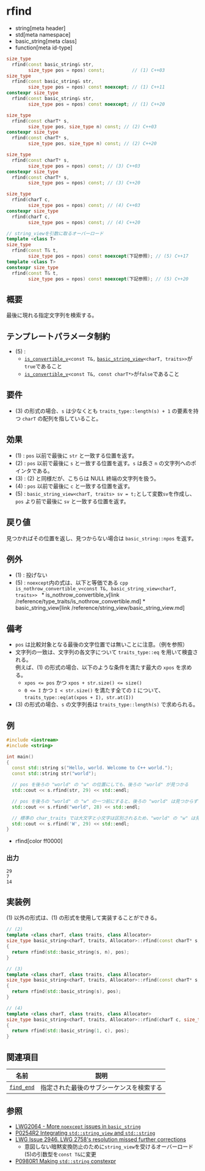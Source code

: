 # rfind
* string[meta header]
* std[meta namespace]
* basic_string[meta class]
* function[meta id-type]

```cpp
size_type
  rfind(const basic_string& str,
        size_type pos = npos) const;          // (1) C++03
size_type
  rfind(const basic_string& str,
        size_type pos = npos) const noexcept; // (1) C++11
constexpr size_type
  rfind(const basic_string& str,
        size_type pos = npos) const noexcept; // (1) C++20

size_type
  rfind(const charT* s,
        size_type pos, size_type n) const; // (2) C++03
constexpr size_type
  rfind(const charT* s,
        size_type pos, size_type n) const; // (2) C++20

size_type
  rfind(const charT* s,
        size_type pos = npos) const; // (3) C++03
constexpr size_type
  rfind(const charT* s,
        size_type pos = npos) const; // (3) C++20

size_type
  rfind(charT c,
        size_type pos = npos) const; // (4) C++03
constexpr size_type
  rfind(charT c,
        size_type pos = npos) const; // (4) C++20

// string_viewを引数に取るオーバーロード
template <class T>
size_type
  rfind(const T& t,
        size_type pos = npos) const noexcept(下記参照); // (5) C++17
template <class T>
constexpr size_type
  rfind(const T& t,
        size_type pos = npos) const noexcept(下記参照); // (5) C++20
```

## 概要
最後に現れる指定文字列を検索する。

## テンプレートパラメータ制約
- (5) :
    - [`is_convertible_v`](/reference/type_traits/is_convertible.md)`<const T&,` [`basic_string_view`](/reference/string_view/basic_string_view.md)`<charT, traits>>`が`true`であること
    - [`is_convertible_v`](/reference/type_traits/is_convertible.md)`<const T&, const charT*>`が`false`であること

## 要件
- (3) の形式の場合、`s` は少なくとも `traits_type::length(s) + 1` の要素を持つ `charT` の配列を指していること。


## 効果
- (1) : `pos` 以前で最後に `str` と一致する位置を返す。
- (2) : `pos` 以前で最後に `s` と一致する位置を返す。`s` は長さ `n` の文字列へのポインタである。
- (3) : (2) と同様だが、こちらは NULL 終端の文字列を扱う。
- (4) : `pos` 以前で最後に `c` と一致する位置を返す。
- (5) : `basic_string_view<charT, traits> sv = t;`として変数`sv`を作成し、`pos` より前で最後に `sv` と一致する位置を返す。


## 戻り値
見つかればその位置を返し、見つからない場合は `basic_string::npos` を返す。


## 例外
- (1) : 投げない
- (5) : `noexcept`内の式は、以下と等価である
        ```cpp
        is_nothrow_convertible_v<const T&, basic_string_view<charT, traits>>
        ```
        * is_nothrow_convertible_v[link /reference/type_traits/is_nothrow_convertible.md]
        * basic_string_view[link /reference/string_view/basic_string_view.md]


## 備考
- `pos` は比較対象となる最後の文字位置では無いことに注意。（例を参照）
- 文字列の一致は、文字列の各文字について `traits_type::eq` を用いて検査される。  
	例えば、(1) の形式の場合、以下のような条件を満たす最大の `xpos` を求める。
	* `xpos <= pos` かつ `xpos + str.size() <= size()`
	* `0 <= I` かつ `I < str.size()` を満たす全ての `I` について、`traits_type::eq(at(xpos + I), str.at(I))`
- (3) の形式の場合、`s` の文字列長は `traits_type::length(s)` で求められる。


## 例
```cpp example
#include <iostream>
#include <string>

int main()
{
  const std::string s("Hello, world. Welcome to C++ world.");
  const std::string str("world");

  // pos を後ろの "world" の "w" の位置にしても、後ろの "world" が見つかる
  std::cout << s.rfind(str, 29) << std::endl;

  // pos を後ろの "world" の "w" の一つ前にすると、後ろの "world" は見つからずに前の "world" が見つかる
  std::cout << s.rfind("world", 28) << std::endl;

  // 標準の char_traits では大文字と小文字は区別されるため、"world" の "w" は見つからずに "Welcome" の "W" が見つかる
  std::cout << s.rfind('W', 29) << std::endl;
}
```
* rfind[color ff0000]

### 出力
```
29
7
14
```


## 実装例
(1) 以外の形式は、(1) の形式を使用して実装することができる。
```cpp
// (2)
template <class charT, class traits, class Allocator>
size_type basic_string<charT, traits, Allocator>::rfind(const charT* s, size_type pos, size_type n) const
{
  return rfind(std::basic_string(s, n), pos);
}

// (3)
template <class charT, class traits, class Allocator>
size_type basic_string<charT, traits, Allocator>::rfind(const charT* s, size_type pos = npos) const
{
  return rfind(std::basic_string(s), pos);
}

// (4)
template <class charT, class traits, class Allocator>
size_type basic_string<charT, traits, Allocator>::rfind(charT c, size_type pos = npos) const
{
  return rfind(std::basic_string(1, c), pos);
}
```


## 関連項目

| 名前                                           | 説明                                     |
|------------------------------------------------|------------------------------------------|
| [`find_end`](/reference/algorithm/find_end.md) | 指定された最後のサブシーケンスを検索する |


## 参照
- [LWG2064 - More `noexcept` issues in `basic_string`](https://wg21.cmeerw.net/lwg/issue2064)
- [P0254R2 Integrating `std::string_view` and `std::string`](http://www.open-std.org/jtc1/sc22/wg21/docs/papers/2016/p0254r2.pdf)
- [LWG Issue 2946. LWG 2758's resolution missed further corrections](https://wg21.cmeerw.net/lwg/issue2946)
    - 意図しない暗黙変換防止のために`string_view`を受けるオーバーロード(5)の引数型を`const T&`に変更
- [P0980R1 Making `std::string` constexpr](https://www.open-std.org/jtc1/sc22/wg21/docs/papers/2019/p0980r1.pdf)
